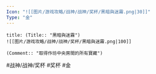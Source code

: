 ```yaml
---
Icon: "![[图片/游戏攻略/战神/战神/奖杯/黑暗與迷霧.png|30]]"
Type: "金"
---
```

```ad-common-gold-trophy
title: (Title:: "黑暗與迷霧")
![[图片/游戏攻略/战神/战神/奖杯/黑暗與迷霧.png|100]]

(Comment:: "取得作坊中央房間的所有寶藏")
```

#战神/战神/奖杯 #奖杯 #金
